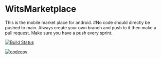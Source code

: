 # WitsMarketplace
This is the mobile market place for android.
#No code should directly be pushed to main.
Always create your own branch and push to it then make a pull request.
Make sure you have a push every sprint.
 


[![Build Status](https://app.travis-ci.com/Fankholor/WitsMarketplace.svg?token=6Xkc7TEbxbqn4EFzQ6F8&branch=main)](https://app.travis-ci.com/Fankholor/WitsMarketplace)

[![codecov](https://codecov.io/gh/Fankholor/WitsMarketplace/branch/main/graph/badge.svg?token=NYA45INI9T)](https://codecov.io/gh/Fankholor/WitsMarketplace)
